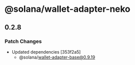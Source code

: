# @solana/wallet-adapter-neko

## 0.2.8

### Patch Changes

-   Updated dependencies [353f2a5]
    -   @solana/wallet-adapter-base@0.9.19
